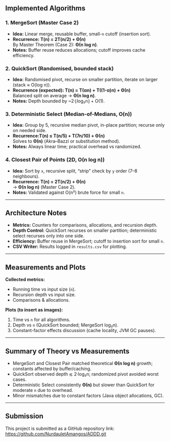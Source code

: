 
## Implemented Algorithms

### 1. MergeSort (Master Case 2)
- **Idea:** Linear merge, reusable buffer, small-`n` cutoff (insertion sort).  
- **Recurrence: T(n) = 2T(n/2) + Θ(n)**  
By Master Theorem (Case 2): **Θ(n log n)**.  
- **Notes:** Buffer reuse reduces allocations; cutoff improves cache efficiency.  

### 2. QuickSort (Randomised, bounded stack)
- **Idea:** Randomised pivot, recurse on smaller partition, iterate on larger (stack ≈ O(log n)).  
- **Recurrence (expected): T(n) = T(αn) + T((1-α)n) + Θ(n)**  
Balanced split on average → **Θ(n log n)**.  
- **Notes:** Depth bounded by ~2·⌊log₂n⌋ + O(1).  

### 3. Deterministic Select (Median-of-Medians, O(n))
- **Idea:** Group by 5, recursive median pivot, in-place partition; recurse only on needed side.  
- **Recurrence:T(n) ≤ T(n/5) + T(7n/10) + Θ(n)**  
Solves to **Θ(n)** (Akra–Bazzi or substitution method).  
- **Notes:** Always linear time; practical overhead vs randomized.  

### 4. Closest Pair of Points (2D, O(n log n))
- **Idea:** Sort by `x`, recursive split, “strip” check by `y` order (7–8 neighbours).  
- **Recurrence: T(n) = 2T(n/2) + Θ(n)**  
→ **Θ(n log n)** (Master Case 2).  
- **Notes:** Validated against O(n²) brute force for small `n`.  

---

## Architecture Notes
- **Metrics:** Counters for comparisons, allocations, and recursion depth.  
- **Depth Control:** QuickSort recurses on smaller partition; deterministic select recurses only into one side.  
- **Efficiency:** Buffer reuse in MergeSort; cutoff to insertion sort for small `n`.  
- **CSV Writer:** Results logged in `results.csv` for plotting.  

---

## Measurements and Plots
**Collected metrics:**
- Running time vs input size (`n`).  
- Recursion depth vs input size.  
- Comparisons & allocations.  

**Plots (to insert as images):**
1. Time vs `n` for all algorithms.  
2. Depth vs `n` (QuickSort bounded; MergeSort log₂n).  
3. Constant-factor effects discussion (cache locality, JVM GC pauses).  

---

## Summary of Theory vs Measurements
- MergeSort and Closest Pair matched theoretical **Θ(n log n)** growth; constants affected by buffer/caching.  
- QuickSort observed depth ≲ 2·log₂n; randomized pivot avoided worst cases.  
- Deterministic Select consistently **Θ(n)** but slower than QuickSort for moderate `n` due to overhead.  
- Minor mismatches due to constant factors (Java object allocations, GC).  

---

## Submission
This project is submitted as a GitHub repository link:  
https://github.com/NurdauletAmangos/ADDD.git
